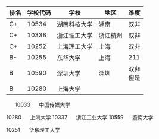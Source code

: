 
| 排名  | 学校代码  | 学校     | 地区   | 难度       |
| --- | ----- | ------ | ---- | -------- |
| C+  | 10534 | 湖南科技大学 | 湖南   | 双非       |
| C+  | 10338 | 浙江理工大学 | 浙江杭州 | 双非       |
| C+  | 10252 | 上海理工大学 | 上海   | 双非       |
| B-  | 10255 | 东华大学   | 上海   | 211      |
| B   | 10590 | 深圳大学   | 深圳   | 双非<br>但是 |
| B   | 10280 | 上海大学   |      |          |
     
10033      中国传媒大学

10280      上海大学
10337      浙江工业大学
10559      暨南大学

10251      华东理工大学